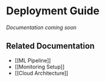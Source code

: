 # Deployment Guide

*Documentation coming soon*

## Related Documentation
- [[ML Pipeline]]
- [[Monitoring Setup]]
- [[Cloud Architecture]] 